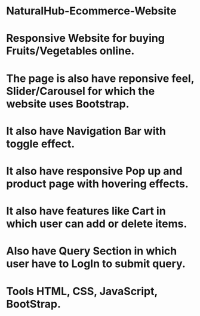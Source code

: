# NaturalHub-Ecommerce-Website
# Responsive Website for buying Fruits/Vegetables online.
# The page is also have reponsive feel, Slider/Carousel for which the website uses Bootstrap.
# It also have Navigation Bar with toggle effect.
# It also have responsive Pop up and product page with hovering effects.
# It also have features like Cart in which user can add or delete items.
# Also have Query Section in which user have to LogIn to submit query.
# Tools HTML, CSS, JavaScript, BootStrap.
